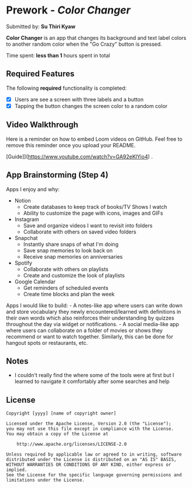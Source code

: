 # Prework - *Color Changer*

Submitted by: **Su Thiri Kyaw**

**Color Changer** is an app that changes its background and text label colors to another random color when the "Go Crazy" button is pressed.

Time spent: **less than 1** hours spent in total

## Required Features

The following **required** functionality is completed:

- [x] Users are see a screen with three labels and a button
- [x] Tapping the button changes the screen color to a random color
 
## Video Walkthrough

Here is a reminder on how to embed Loom videos on GitHub. Feel free to remove this reminder once you upload your README. 

[Guide]](https://www.youtube.com/watch?v=GA92eKlYio4) .

## App Brainstorming (Step 4)

Apps I enjoy and why:

- Notion
    - Create databases to keep track of books/TV Shows I watch
    - Ability to customize the page with icons, images and GIFs
- Instagram
    - Save and organize videos I want to revisit into folders
    - Collaborate with others on saved video folders
- Snapchat
    - Instantly share snaps of what I'm doing
    - Save snap memories to look back on
    - Receive snap memories on anniversaries
- Spotify
    - Collaborate with others on playlists
    - Create and customize the look of playlists
- Google Calendar
    - Get reminders of scheduled events
    - Create time blocks and plan the week

Apps I would like to build:
     - A notes-like app where users can write down and store vocabulary they newly encountered/learned with definitions in their own words which also reinforces their understanding by quizzes throughout the day via widget or notifications. 
     - A social media-like app where users can collaborate on a folder of movies or shows they recommend or want to watch together. Similarly, this can be done for hangout spots or restaurants, etc. 

## Notes

- I couldn't really find the where some of the tools were at first but I learned to navigate it comfortably after some searches and help

## License

    Copyright [yyyy] [name of copyright owner]

    Licensed under the Apache License, Version 2.0 (the "License");
    you may not use this file except in compliance with the License.
    You may obtain a copy of the License at

        http://www.apache.org/licenses/LICENSE-2.0

    Unless required by applicable law or agreed to in writing, software
    distributed under the License is distributed on an "AS IS" BASIS,
    WITHOUT WARRANTIES OR CONDITIONS OF ANY KIND, either express or implied.
    See the License for the specific language governing permissions and
    limitations under the License.

